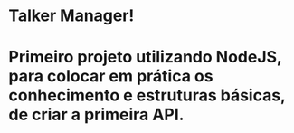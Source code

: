 # Talker Manager!

# Primeiro projeto utilizando NodeJS, para colocar em prática os conhecimento e estruturas básicas, de criar a primeira API.